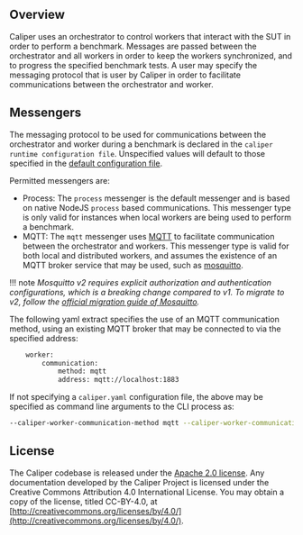 ## Overview

Caliper uses an orchestrator to control workers that interact with the SUT in order to perform a benchmark. Messages are passed between the orchestrator and all workers in order to keep the workers synchronized, and to progress the specified benchmark tests. A user may specify the messaging protocol that is user by Caliper in order to facilitate communications between the orchestrator and worker.

## Messengers

The messaging protocol to be used for communications between the orchestrator and worker during a benchmark is declared in the `caliper runtime configuration file`. Unspecified values will default to those specified in the [default configuration file](https://github.com/hyperledger/caliper/blob/main/packages/caliper-core/lib/config/default.yaml).

Permitted messengers are:

- Process: The `process` messenger is the default messenger and is based on native NodeJS `process` based communications. This messenger type is only valid for instances when local workers are being used to perform a benchmark.
- MQTT: The `mqtt` messenger uses [MQTT](https://mqtt.org/) to facilitate communication between the orchestrator and workers. This messenger type is valid for both local and distributed workers, and assumes the existence of an MQTT broker service that may be used, such as [mosquitto](https://mosquitto.org/).

!!! note
    *Mosquitto v2 requires explicit authorization and authentication configurations, which is a breaking change compared to v1. To migrate to v2, follow the [official migration guide of Mosquitto](https://mosquitto.org/documentation/migrating-to-2-0/).*

The following yaml extract specifies the use of an MQTT communication method, using an existing MQTT broker that may be connected to via the specified address:

```sh
    worker:
        communication:
            method: mqtt
            address: mqtt://localhost:1883
```

If not specifying a `caliper.yaml` configuration file, the above may be specified as command line arguments to the CLI process as:

```sh
--caliper-worker-communication-method mqtt --caliper-worker-communication-address mqtt://localhost:1883
```

## License

The Caliper codebase is released under the [Apache 2.0 license](https://hyperledger.github.io/caliper/v0.6.0/general/license/). Any documentation developed by the Caliper Project is licensed under the Creative Commons Attribution 4.0 International License. You may obtain a copy of the license, titled CC-BY-4.0, at [http://creativecommons.org/licenses/by/4.0/](http://creativecommons.org/licenses/by/4.0/).